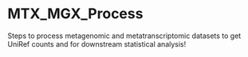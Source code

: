# MTX_MGX_Process
Steps to process metagenomic and metatranscriptomic datasets to get UniRef counts and for downstream statistical analysis!
